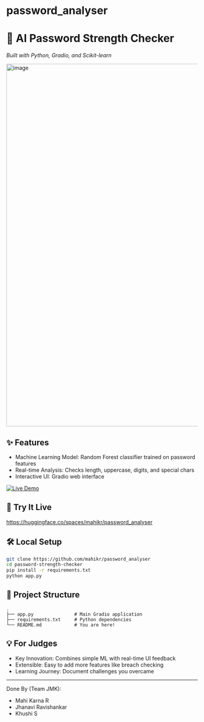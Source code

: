 # password_analyser
# 🔐 AI Password Strength Checker  
*Built with Python, Gradio, and Scikit-learn* 

<img width="953" alt="image" src="https://github.com/user-attachments/assets/a112eef9-79bf-46a6-bcdf-9d4fac2b7446" />


## ✨ Features  
- Machine Learning Model: Random Forest classifier trained on password features  
- Real-time Analysis: Checks length, uppercase, digits, and special chars  
- Interactive UI: Gradio web interface  

[![Live Demo](https://img.shields.io/badge/🔗_Live_Demo-FFD21F?style=for-the-badge&logo=huggingface&logoColor=white)](https://huggingface.co/spaces/mahikr/password_analyser)

## 🚀 Try It Live  
https://huggingface.co/spaces/mahikr/password_analyser

## 🛠️ Local Setup  
```bash
git clone https://github.com/mahikr/password_analyser
cd password-strength-checker
pip install -r requirements.txt
python app.py
```
## 📂 Project Structure  
```
.
├── app.py               # Main Gradio application
├── requirements.txt     # Python dependencies
└── README.md            # You are here!
```

## 💡 For Judges  
- Key Innovation: Combines simple ML with real-time UI feedback  
- Extensible: Easy to add more features like breach checking  
- Learning Journey: Document challenges you overcame  

---
Done By (Team JMK):
- Mahi Karna R
- Jhanavi Ravishankar
- Khushi S
